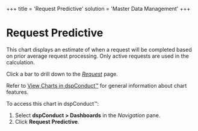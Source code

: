 +++
title = 'Request Predictive'
solution = 'Master Data Management'
+++

# Request Predictive

This chart displays an estimate of when a request will be completed
based on prior average request processing. Only active requests are used
in the calculation.

Click a bar to drill down to the *[Request](Request)* page.

Refer to [View Charts in dspConduct™](../Use_Cases/View_Charts) for
general information about chart features.

To access this chart in dspConduct<span>™</span>:

1.  Select **dspConduct \> Dashboards** in the *Navigation* pane.
2.  Click <span style="font-weight: bold;">Request</span>
    **Predictive**.
